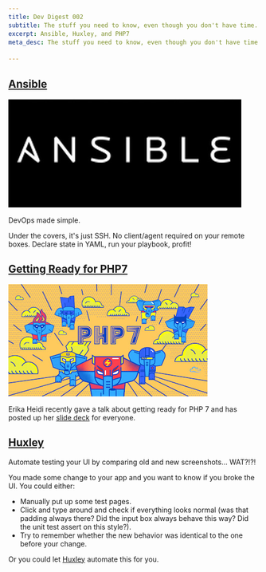 ```yaml
---
title: Dev Digest 002
subtitle: The stuff you need to know, even though you don't have time.
excerpt: Ansible, Huxley, and PHP7
meta_desc: The stuff you need to know, even though you don't have time. This week: Ansible, Huxley, and PHP7.

---
```


<div class="page-header">
    <h2><a target="_blank" href="http://www.ansible.com/home">Ansible</a></h2>
</div>

<div class="row tldr">
    <div class="col-md-4">
        <a target="_blank" href="http://www.ansible.com/home">
            <img class="img-responsive img-thumbnail" src="/images/blog/ansible.jpg" alt="Ansible">
        </a>
    </div>
    <div class="col-md-8">
        <p class="lead">DevOps made simple.</p>
        <p>Under the covers, it's just SSH. No client/agent required on your remote boxes. Declare state in YAML, run your playbook, profit!</p>
    </div>
</div>

<div class="page-header">
    <h2><a target="_blank" href="http://slides.erikaheidi.com/php7/">Getting Ready for PHP7</a></h2>
</div>

<div class="row tldr">
    <div class="col-md-4">
        <a target="_blank" href="http://slides.erikaheidi.com/php7/">
            <img class="img-responsive img-thumbnail" src="/images/blog/php7.jpg" alt="PHP7">
        </a>
    </div>
    <div class="col-md-8">
        <p class="lead">Erika Heidi recently gave a talk about getting ready for PHP 7 and has posted up her <a href="http://slides.erikaheidi.com/php7/">slide deck</a> for everyone.</p>
    </div>
</div>

<div class="page-header">
    <h2><a target="_blank" href="https://github.com/chenglou/node-huxley">Huxley</a></h2>
</div>

<div class="row tldr">
    <div class="col-xs-12">
        <p class="lead">Automate testing your UI by comparing old and new screenshots... WAT?!?!</p>
        <p>You made some change to your app and you want to know if you broke the UI. You could either:</p>
        <ul>
            <li>Manually put up some test pages.</li>
            <li>Click and type around and check if everything looks normal (was that padding always there? Did the input box always behave this way? Did the unit test assert on this style?).</li>
            <li>Try to remember whether the new behavior was identical to the one before your change.</li>
        </ul>
        <p>Or you could let <a target="_blank" href="https://github.com/chenglou/node-huxley">Huxley</a> automate this for you.</p>
    </div>
</div>
